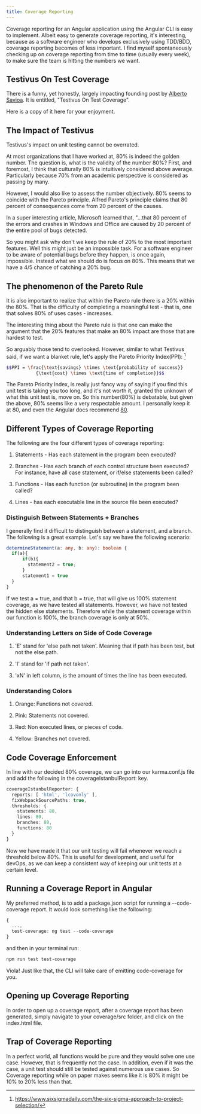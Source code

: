 ```yaml
---
title: Coverage Reporting
---
```


Coverage reporting for an Angular application using the Angular CLI is
easy to implement. Albeit easy to generate coverage reporting, it's
interesting, because as a software engineer who develops exclusively
using TDD/BDD, coverage reporting becomes of less important. I find
myself spontaneously checking up on coverage reporting from time to time
(usually every week), to make sure the team is hitting the numbers we
want.

## Testivus On Test Coverage ##

There is a funny, yet honestly, largely impacting founding post by
[Alberto Savioa](artima.com/weblogs/viewpost.jsp?thread=204677). It is
entitled, \"Testivus On Test Coverage\".

Here is a copy of it here for your enjoyment.

## The Impact of Testivus ##

Testivus's impact on unit testing cannot be overrated.

At most organizations that I have worked at, 80% is indeed the golden
number. The question is, what is the validity of the number 80%? First,
and foremost, I think that culturally 80% is intuitively considered
above average. Particularly because 70% from an academic perspective is
considered as passing by many.

However, I would also like to assess the number objectively. 80% seems
to coincide with the Pareto principle. Alfred Pareto's principle claims
that 80 percent of consequences come from 20 percent of the causes.

In a super interesting article, Microsoft learned that, "\...that 80
percent of the errors and crashes in Windows and Office are caused by 20
percent of the entire pool of bugs detected.

So you might ask why don't we keep the rule of 20% to the most important
features. Well this might just be an impossible task. For a software
engineer to be aware of potential bugs before they happen, is once
again, impossible. Instead what we should do is focus on 80%. This means
that we have a 4/5 chance of catching a 20% bug.

## The phenomenon of the Pareto Rule ##

It is also important to realize that within the Pareto rule there is a
20% within the 80%. That is the difficulty of completing a meaningful
test - that is, one that solves 80% of uses cases - increases.

The interesting thing about the Pareto rule is that one can make the
argument that the 20% features that make an 80% impact are those that
are hardest to test.

So arguably those tend to overlooked. However, similar to what Testivus
said, if we want a blanket rule, let's apply the Pareto Priority
Index(PPI): [^1]

```bash
$$PPI = \frac{\text{savings} \times \text{probability of success}}
           {\text{cost} \times \text{time of completion}}$$
```

The Pareto Priority Index, is really just fancy way of saying if you
find this unit test is taking you too long, and it's not worth it,
granted the unknown of what this unit test is, move on. So this
number(80%) is debatable, but given the above, 80% seems like a very
respectable amount. I personally keep it at 80, and even the Angular
docs recommend
[80](https://github.com/angular/angular-cli/wiki/stories-code-coverage).

## Different Types of Coverage Reporting ##

The following are the four different types of coverage reporting:

1.  Statements - Has each statement in the program been executed?

2.  Branches - Has each branch of each control structure been executed?
    For instance, have all case statement, or if/else statements been
    called?

3.  Functions - Has each function (or subroutine) in the program been
    called?

4.  Lines - has each executable line in the source file been executed?

### Distinguish Between Statements + Branches

I generally find it difficult to distinguish between a statement, and a
branch. The following is a great example. Let's say we have the
following scenario:

```typescript
determineStatement(a: any, b: any): boolean {
  if(a){
      if(b){
        statement2 = true;
      }
      statement1 = true
  }
}
```

If we test a = true, and that b = true, that will give us 100% statement
coverage, as we have tested all statements. However, we have not tested
the hidden else statements. Therefore while the statement coverage
within our function is 100%, the branch coverage is only at 50%.

### Understanding Letters on Side of Code Coverage

1.  'E' stand for 'else path not taken'. Meaning that if path has been
    test, but not the else path.

2.  'I' stand for 'if path not taken'.

3.  'xN' in left column, is the amount of times the line has been
    executed.

### Understanding Colors

1.  Orange: Functions not covered.

2.  Pink: Statements not covered.

3.  Red: Non executed lines, or pieces of code.

4.  Yellow: Branches not covered.

## Code Coverage Enforcement ##

In line with our decided 80% coverage, we can go into our karma.conf.js
file and add the following in the coverageIstanbulReport: key.

```typescript
coverageIstanbulReporter: {
  reports: [ 'html', 'lcovonly' ],
  fixWebpackSourcePaths: true,
  thresholds: {
    statements: 80,
    lines: 80,
    branches: 80,
    functions: 80
  }
}
```

Now we have made it that our unit testing will fail whenever we reach a
threshold below 80%. This is useful for development, and useful for
devOps, as we can keep a consistent way of keeping our unit tests at a
certain level.

## Running a Coverage Report in Angular ##

My preferred method, is to add a package.json script for running a
--code-coverage report. It would look something like the following:

```typescript
{
  ...,
  test-coverage: ng test --code-coverage
}
```

and then in your terminal run:

```bash
npm run test test-coverage
```

Viola! Just like that, the CLI will take care of emitting code-coverage
for you.

## Opening up Coverage Reporting ##

In order to open up a coverage report, after a coverage report has been
generated, simply navigate to your coverage/src folder, and click on the
index.html file.

## Trap of Coverage Reporting ##

In a perfect world, all functions would be pure and they would solve one
use case. However, that is frequently not the case. In addition, even if
it was the case, a unit test should still be tested against numerous use
cases. So Coverage reporting while on paper makes seems like it is 80%
it might be 10% to 20% less than that.

[^1]: https://www.sixsigmadaily.com/the-six-sigma-approach-to-project-selection/

